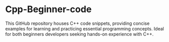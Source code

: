 # Cpp-Beginner-code
This GitHub repository houses C++ code snippets, providing concise examples for learning and practicing essential programming concepts. Ideal for both beginners developers seeking hands-on experience with C++.
